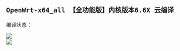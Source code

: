 ## `OpenWrt-x64_all 【全功能版】内核版本6.6X 云编译`
编译状态：

<a href="https://github.com/e5sub/OpenWrt_Build_x64_all/actions/workflows/OpenWrt_Build_x64_all.yml">
    <img src="https://github.com/e5sub/OpenWrt_Build_x64_all/actions/workflows/OpenWrt_Build_x64_all.yml/badge.svg?style=flat" />
</a>

</br>
<a href="https://github.com/e5sub/OpenWrt_Build_x64_all/actions/workflows/compile.yml">
    <img src="https://github.com/e5sub/OpenWrt_Build_x64_all/actions/workflows/compile.yml/badge.svg?style=flat" />
</a>
